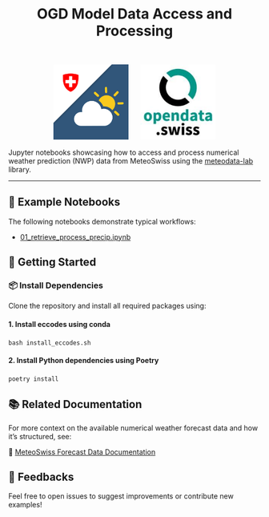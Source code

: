<h1 align="center">OGD Model Data Access and Processing</h1> 

<br />

<p align="center">
  <img src="images/logo_mch.png" alt="MCH Logo" width="150" style="margin-right: 20px;" />
  <img src="images/logo_opendata.jpeg" alt="Open Data Logo" width="150" />
</p>

Jupyter notebooks showcasing how to access and process numerical weather prediction (NWP) data from MeteoSwiss using the [meteodata-lab](https://github.com/MeteoSwiss/meteodata-lab) library.

---

## 📓 Example Notebooks

The following notebooks demonstrate typical workflows:

- [01_retrieve_process_precip.ipynb](01_retrieve_process_precip.ipynb)

## 🚀 Getting Started

### 📦 Install Dependencies

Clone the repository and install all required packages using:

#### 1. Install eccodes using conda
`bash install_eccodes.sh`

#### 2. Install Python dependencies using Poetry
`poetry install`

## 📚 Related Documentation

For more context on the available numerical weather forecast data and how it’s structured, see:

  🔗 [MeteoSwiss Forecast Data Documentation](https://github.com/MeteoSwiss/opendata-forecast-data/blob/main/README.md#2-numerical-weather-forecasting-model-data)

## 💬 Feedbacks
Feel free to open issues to suggest improvements or contribute new examples!

